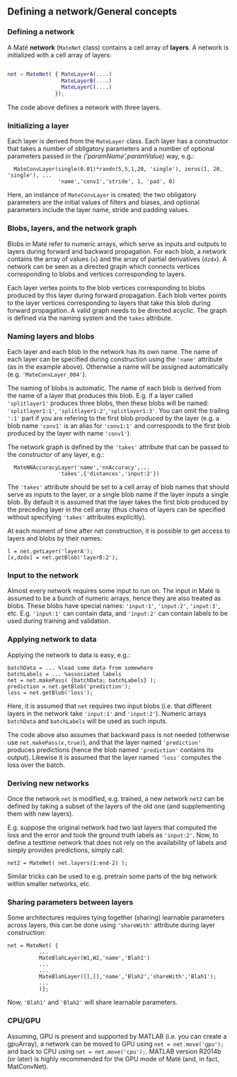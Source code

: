 ## Defining a network/General concepts

### Defining a network

A Maté **network** (`MateNet` class) contains a cell array of **layers**. 
A network is initialized with a cell array of layers:

```matlab

net = MateNet( { MateLayerA(....)
                 MateLayerB(....)
                 MateLayerC(....)
               });
```

The code above defines a network with three layers. 

### Initializing a layer

Each layer is derived from the `MateLayer` class. Each layer has a constructor
that takes a number of obligatory parameters and a number of optional parameters
passed in the *('paramName',paramValue)* way, e.g.:
```
  MateConvLayer(single(0.01)*randn(5,5,1,20, 'single'), zeros(1, 20, 'single'), ...
                'name','conv1','stride', 1, 'pad', 0)
```
Here, an instance of `MateConvLayer` is created; the two obligatory 
parameters are the initial values of filters and biases, and optional parameters include the layer name,
stride and padding values.

### Blobs, layers, and the network graph

Blobs in Maté refer to numeric arrays, which serve as inputs and outputs to layers during forward and backward propagation.
For each blob, a network contains the array of values (`x`) and the array of partial derivatives (`dzdx`). 
A network can be seen as a directed graph which connects vertices corresponding to blobs and vertices corresponding to layers.

Each layer vertex points to the blob vertices corresponding to blobs produced by this layer during forward propagation.
Each blob vertex points to the layer vertices corresponding to layers that take this blob during forward propagation.
A valid graph needs to be directed acyclic. The graph is defined via the naming system and the `takes` attribute.

### Naming layers and blobs

Each layer and each blob in the network has its own name. The name of each layer 
can be specified during construction using the `'name'` attribute (as in the example above).
Otherwise a name will be assigned automatically (e.g. `'MateConvLayer_004'`).

The naming of blobs is automatic. The name of each blob is derived from the name of a layer that produces this blob. 
E.g. if a layer called `'splitlayer1'` produces three blobs, then these blobs will be named: `'splitlayer1:1'`, `'splitlayer1:2'`,`'splitlayer1:3'`.
You can omit the trailing `':1'` part if you are refering to the first blob 
produced by the layer (e.g. a blob name `'conv1'` is an alias for `'conv1:1'` and corresponds to the first blob
produced by the layer with name `'conv1'`).

The network graph is defined by the `'takes'` attribute that can be passed to 
the constructor of any layer, e.g.:
```
  MateNNAccuracyLayer('name','nnAccuracy',...
                'takes',{'distances','input:2'})
```
The `'takes'` attribute should be set to a cell array of blob names that should serve as inputs to the layer,
or a single blob name if the layer inputs a single blob.
By default it is assumed that the layer takes the first blob produced by
the preceding layer in the cell array (thus chains of layers can be specified 
without specifying `'takes'` attributes explicitly).

At each moment of time after net construction, it is possible to get access to layers and blobs by their names:
```
l = net.getLayer('layerA');
[x,dzdx] = net.getBlob('layerB:2');
```

### Input to the network
Almost every network requires some input to run on. The input in Maté is assumed to be
a bunch of numeric arrays, hence they are also treated as blobs. These blobs have special
names: `'input:1'`, `'input:2'`, `'input:3'`, etc. E.g. `'input:1'` can contain data, and 
`'input:2'` can contain labels to be used during training and validation.

### Applying network to data
Applying the network to data is easy, e.g.:
```
batchData = ... %load some data from somewhere
batchLabels = ... %associated labels
net = net.makePass( {batchData; batchLabels} );
prediction = net.getBlob('prediction');
loss = net.getBlob('loss');

```
Here, it is assumed that `net` requires two input blobs (i.e. that different layers in the
network take `'input:1'` and `'input:2'`). Numeric arrays `batchData` and `batchLabels` will be used
as such inputs.

The code above also assumes that backward pass is not needed (otherwise use `net.makePass(x,true)`),
and that the layer named `'prediction'` produces predictions (hence the blob named `'prediction'`
contains its output). Likewise it is assumed that the layer named `'loss'` computes the loss over
the batch.

### Deriving new networks
Once the network `net` is modified, e.g. trained, a new network `net2` can be defined by taking a subset of the 
layers of the old one (and supplementing them with new layers).

E.g. suppose the original network had two last layers that computed the loss and the error
and took the ground truth labels as `'input:2'`. Now, to define a testtime network that does not rely on the availability
of labels and simply provides predictions, simply call:
```
net2 = MateNet( net.layers(1:end-2) );
```
Similar tricks can be used to e.g. pretrain some parts of the big network within smaller networks, etc.

### Sharing parameters between layers
Some architectures requires tying together (sharing) learnable parameters across layers,
this can be done using `'shareWith'` attribute during layer construction:
```
net = MateNet( {
          ...
          MateBlahLayer(W1,W2,'name','Blah1')
          ...
          ...
          MateBlahLayer([],[],'name','Blah2','shareWith','Blah1');
          ...
          )};
```
Now, `'Blah1'` and `'Blah2'` will share learnable parameters.

### CPU/GPU
Assuming, GPU is present and supported by MATLAB (i.e. you can create a gpuArray),
a network can be moved to GPU using `net = net.move('gpu');` and back to CPU using `net = net.move('cpu');`.
MATLAB version R2014b (or later) is highly recommended for the GPU mode of Maté (and, in fact, MatConvNet).





